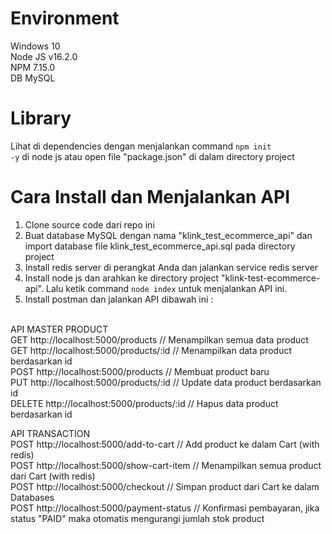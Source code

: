 # Environment
Windows 10 <br>
Node JS v16.2.0 <br>
NPM 7.15.0 <br>
DB MySQL <br>

# Library
Lihat di dependencies dengan menjalankan command <code>npm init -y</code> di node js atau open file "package.json" di dalam directory project

# Cara Install dan Menjalankan API
1. Clone source code dari repo ini  <br>
2. Buat database MySQL dengan nama "klink_test_ecommerce_api" dan import database file klink_test_ecommerce_api.sql pada directory project <br>
2. Install redis server di perangkat Anda dan jalankan service redis server <br>
3. Install node js dan arahkan ke directory project "klink-test-ecommerce-api". Lalu ketik command <code>node index</code> untuk menjalankan API ini. <br>
4. Install postman dan jalankan API dibawah ini : <br> <br>

API MASTER PRODUCT <br>
GET		http://localhost:5000/products			// Menampilkan semua data product <br>
GET		http://localhost:5000/products/:id		// Menampilkan data product berdasarkan id <br>
POST	http://localhost:5000/products			// Membuat product baru <br>
PUT		http://localhost:5000/products/:id		// Update data product berdasarkan id <br>
DELETE	http://localhost:5000/products/:id		// Hapus data product berdasarkan id <br>

API TRANSACTION <br>
POST	http://localhost:5000/add-to-cart		// Add product ke dalam Cart	(with redis) <br>
POST	http://localhost:5000/show-cart-item	// Menampilkan semua product dari Cart	(with redis) <br>
POST	http://localhost:5000/checkout			// Simpan product dari Cart ke dalam Databases <br>
POST	http://localhost:5000/payment-status	// Konfirmasi pembayaran, jika status "PAID" maka otomatis mengurangi jumlah stok product <br>

